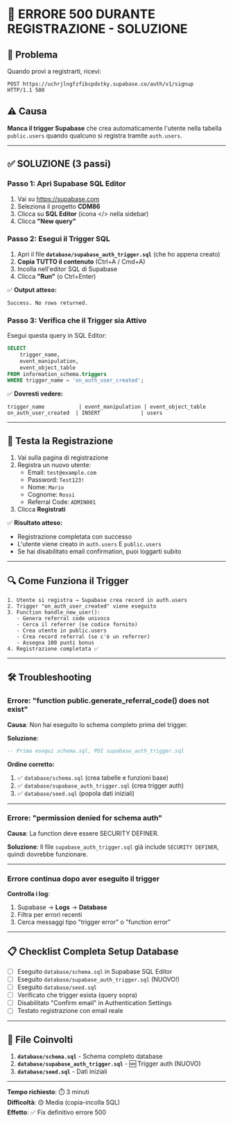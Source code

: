 # 🔴 ERRORE 500 DURANTE REGISTRAZIONE - SOLUZIONE

## 🐛 Problema
Quando provi a registrarti, ricevi:
```
POST https://uchrjlngfzfibcpdxtky.supabase.co/auth/v1/signup
HTTP/1.1 500
```

## ⚠️ Causa
**Manca il trigger Supabase** che crea automaticamente l'utente nella tabella `public.users` quando qualcuno si registra tramite `auth.users`.

---

## ✅ SOLUZIONE (3 passi)

### Passo 1: Apri Supabase SQL Editor

1. Vai su https://supabase.com
2. Seleziona il progetto **CDM86**
3. Clicca su **SQL Editor** (icona </> nella sidebar)
4. Clicca **"New query"**

### Passo 2: Esegui il Trigger SQL

1. Apri il file **`database/supabase_auth_trigger.sql`** (che ho appena creato)
2. **Copia TUTTO il contenuto** (Ctrl+A / Cmd+A)
3. Incolla nell'editor SQL di Supabase
4. Clicca **"Run"** (o Ctrl+Enter)

✅ **Output atteso:**
```
Success. No rows returned.
```

### Passo 3: Verifica che il Trigger sia Attivo

Esegui questa query in SQL Editor:

```sql
SELECT 
    trigger_name,
    event_manipulation,
    event_object_table
FROM information_schema.triggers
WHERE trigger_name = 'on_auth_user_created';
```

✅ **Dovresti vedere:**
```
trigger_name           | event_manipulation | event_object_table
on_auth_user_created  | INSERT             | users
```

---

## 🧪 Testa la Registrazione

1. Vai sulla pagina di registrazione
2. Registra un nuovo utente:
   - Email: `test@example.com`
   - Password: `Test123!`
   - Nome: `Mario`
   - Cognome: `Rossi`
   - Referral Code: `ADMIN001`
3. Clicca **Registrati**

✅ **Risultato atteso:**
- Registrazione completata con successo
- L'utente viene creato in `auth.users` E `public.users`
- Se hai disabilitato email confirmation, puoi loggarti subito

---

## 🔍 Come Funziona il Trigger

```
1. Utente si registra → Supabase crea record in auth.users
2. Trigger "on_auth_user_created" viene eseguito
3. Function handle_new_user():
   - Genera referral code univoco
   - Cerca il referrer (se codice fornito)
   - Crea utente in public.users
   - Crea record referral (se c'è un referrer)
   - Assegna 100 punti bonus
4. Registrazione completata ✅
```

---

## 🛠️ Troubleshooting

### Errore: "function public.generate_referral_code() does not exist"

**Causa**: Non hai eseguito lo schema completo prima del trigger.

**Soluzione**:
```sql
-- Prima esegui schema.sql, POI supabase_auth_trigger.sql
```

**Ordine corretto:**
1. ✅ `database/schema.sql` (crea tabelle e funzioni base)
2. ✅ `database/supabase_auth_trigger.sql` (crea trigger auth)
3. ✅ `database/seed.sql` (popola dati iniziali)

---

### Errore: "permission denied for schema auth"

**Causa**: La function deve essere SECURITY DEFINER.

**Soluzione**: Il file `supabase_auth_trigger.sql` già include `SECURITY DEFINER`, quindi dovrebbe funzionare.

---

### Errore continua dopo aver eseguito il trigger

**Controlla i log**:
1. Supabase → **Logs** → **Database**
2. Filtra per errori recenti
3. Cerca messaggi tipo "trigger error" o "function error"

---

## 📋 Checklist Completa Setup Database

- [ ] Eseguito `database/schema.sql` in Supabase SQL Editor
- [ ] Eseguito `database/supabase_auth_trigger.sql` (NUOVO!)
- [ ] Eseguito `database/seed.sql` 
- [ ] Verificato che trigger esista (query sopra)
- [ ] Disabilitato "Confirm email" in Authentication Settings
- [ ] Testato registrazione con email reale

---

## 📁 File Coinvolti

1. **`database/schema.sql`** - Schema completo database
2. **`database/supabase_auth_trigger.sql`** - 🆕 Trigger auth (NUOVO)
3. **`database/seed.sql`** - Dati iniziali

---

**Tempo richiesto**: ⏱️ 3 minuti  
**Difficoltà**: 🟡 Media (copia-incolla SQL)  
**Effetto**: ✅ Fix definitivo errore 500
